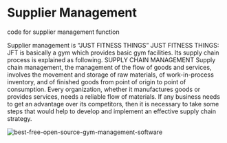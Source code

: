 # Supplier Management

code for supplier management function

Supplier management is “JUST FITNESS THINGS” JUST FITNESS THINGS: JFT is basically a gym which provides basic gym facilities. Its supply chain process is explained as following. SUPPLY CHAIN MANAGEMENT Supply chain management, the management of the flow of goods and services, involves the movement and storage of raw materials, of work-in-process inventory, and of finished goods from point of origin to point of consumption. Every organization, whether it manufactures goods or provides services, needs a reliable flow of materials. If any business needs to get an advantage over its competitors, then it is necessary to take some steps that would help to develop and implement an effective supply chain strategy.


![best-free-open-source-gym-management-software](https://user-images.githubusercontent.com/88605573/135747391-6c1aef4b-0f7e-4129-be8f-720e6475f628.jpg)


